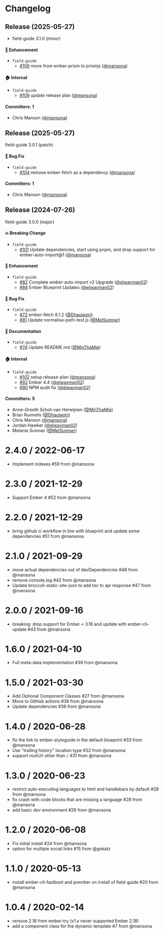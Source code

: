 # Changelog

## Release (2025-05-27)

* field-guide 3.1.0 (minor)

#### :rocket: Enhancement
* `field-guide`
  * [#106](https://github.com/empress/field-guide/pull/106) move from ember-prism to prismjs ([@mansona](https://github.com/mansona))

#### :house: Internal
* `field-guide`
  * [#109](https://github.com/empress/field-guide/pull/109) update release plan ([@mansona](https://github.com/mansona))

#### Committers: 1
- Chris Manson ([@mansona](https://github.com/mansona))

## Release (2025-05-27)

field-guide 3.0.1 (patch)

#### :bug: Bug Fix
* `field-guide`
  * [#104](https://github.com/empress/field-guide/pull/104) remove ember-fetch as a dependency ([@mansona](https://github.com/mansona))

#### Committers: 1
- Chris Manson ([@mansona](https://github.com/mansona))

## Release (2024-07-26)

field-guide 3.0.0 (major)

#### :boom: Breaking Change
* `field-guide`
  * [#101](https://github.com/empress/field-guide/pull/101) Update dependencies, start using pnpm, and drop support for ember-auto-import@1 ([@mansona](https://github.com/mansona))

#### :rocket: Enhancement
* `field-guide`
  * [#82](https://github.com/empress/field-guide/pull/82) Complete ember-auto-import v2 Upgrade ([@elwayman02](https://github.com/elwayman02))
  * [#84](https://github.com/empress/field-guide/pull/84) Ember Blueprint Updates ([@elwayman02](https://github.com/elwayman02))

#### :bug: Bug Fix
* `field-guide`
  * [#72](https://github.com/empress/field-guide/pull/72) ember-fetch 8.1.2 ([@Dhaulagiri](https://github.com/Dhaulagiri))
  * [#81](https://github.com/empress/field-guide/pull/81) Update normalise-path-test.js ([@MelSumner](https://github.com/MelSumner))

#### :memo: Documentation
* `field-guide`
  * [#74](https://github.com/empress/field-guide/pull/74) Update README.md ([@MinThaMie](https://github.com/MinThaMie))

#### :house: Internal
* `field-guide`
  * [#102](https://github.com/empress/field-guide/pull/102) setup release-plan ([@mansona](https://github.com/mansona))
  * [#92](https://github.com/empress/field-guide/pull/92) Ember 4.4 ([@elwayman02](https://github.com/elwayman02))
  * [#90](https://github.com/empress/field-guide/pull/90) NPM audit fix ([@elwayman02](https://github.com/elwayman02))

#### Committers: 5
- Anne-Greeth Schot-van Herwijnen ([@MinThaMie](https://github.com/MinThaMie))
- Brian Runnells ([@Dhaulagiri](https://github.com/Dhaulagiri))
- Chris Manson ([@mansona](https://github.com/mansona))
- Jordan Hawker ([@elwayman02](https://github.com/elwayman02))
- Melanie Sumner ([@MelSumner](https://github.com/MelSumner))

2.4.0 / 2022-06-17
==================

* Implement indexes #59 from @mansona

2.3.0 / 2021-12-29
==================

  * Support Ember 4 #52 from @mansona

2.2.0 / 2021-12-29
==================

  * bring github ci workflow in line with blueprint and update some dependencies #51 from @mansona

2.1.0 / 2021-09-29
==================

  * move actual dependencies out of devDependencies #48 from @mansona
  * remove console.log #42 from @mansona
  * Update broccoli-static-site-json to add toc to api response #47 from @mansona

2.0.0 / 2021-09-16
==================

  * breaking: drop support for Ember &lt; 3.16 and update with ember-cli-update #43 from @mansona

1.6.0 / 2021-04-10
==================

  * Full meta-data implementation #39 from @mansona

1.5.0 / 2021-03-30
==================

  * Add Optional Component Classes #27 from @mansona
  * Move to GitHub actions #38 from @mansona
  * Update dependencies #36 from @mansona

1.4.0 / 2020-06-28
==================

  * fix the link to ember-styleguide in the default blueprint #33 from @mansona
  * Use "trailing history" location type #32 from @mansona
  * support rootUrl other than `/` #31 from @mansona

1.3.0 / 2020-06-23
==================

  * restrict auto-executing languages to html and handlebars by default #28 from @mansona
  * fix crash with code blocks that are missing a language #28 from @mansona
  * add basic dev environment #28 from @mansona

1.2.0 / 2020-06-08
==================

  * Fix initial install #24 from @mansona
  * option for multiple social links #15 from @gokatz

1.1.0 / 2020-05-13
==================

  * install ember-cli-fastboot and prember on install of field-guide #20 from @mansona

1.0.4 / 2020-02-14
==================

  * remove 2.18 from ember-try (v1.x never supported Ember 2.18)
  * add a component class for the dynamic template #7 from @mansona
